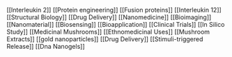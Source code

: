 [[Interleukin 2]]
[[Protein engineering]]
[[Fusion proteins]]
[[Interleukin 12]]
[[Structural Biology]]
[[Drug Delivery]]
[[Nanomedicine]]
[[Bioimaging]]
[[Nanomaterial]]
[[Biosensing]]
[[Bioapplication]]
[[Clinical Trials]]
[[In Silico Study]]
[[Medicinal Mushrooms]]
[[Ethnomedicinal Uses]]
[[Mushroom Extracts]]
[[gold nanoparticles]]
[[Drug Delivery]]
[[Stimuli-triggered Release]]
[[Dna Nanogels]]
